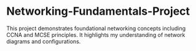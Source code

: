 # Networking-Fundamentals-Project
This project demonstrates foundational networking concepts including CCNA and MCSE principles. It highlights my understanding of network diagrams and configurations.
